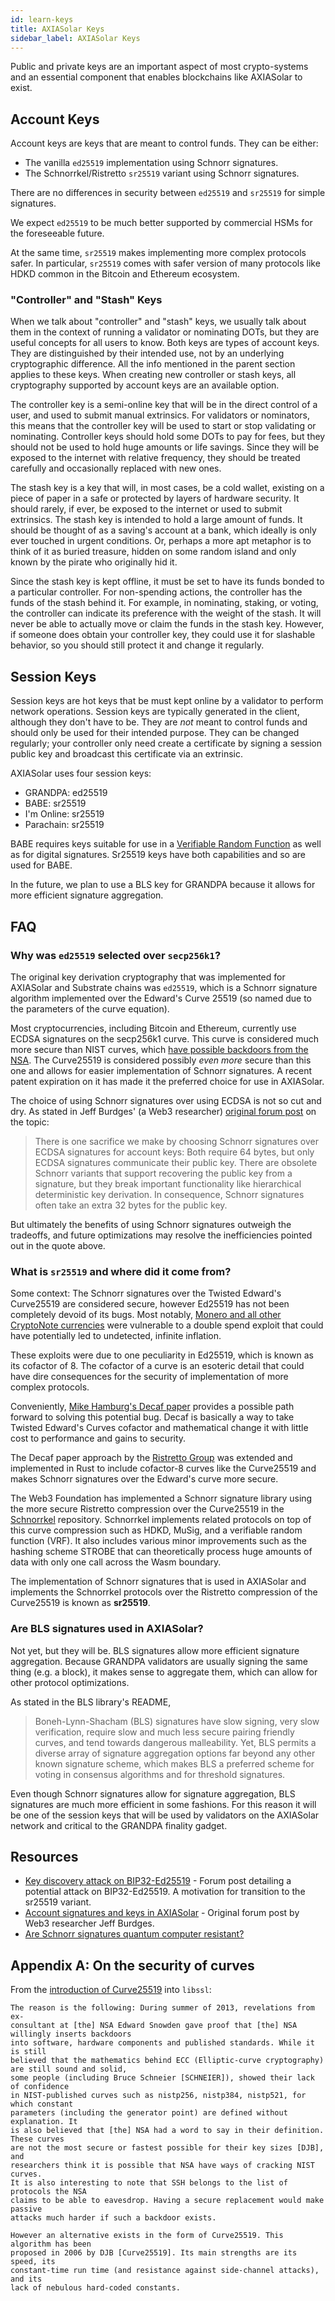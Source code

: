 ```yaml
---
id: learn-keys
title: AXIASolar Keys
sidebar_label: AXIASolar Keys
---
```


Public and private keys are an important aspect of most crypto-systems and an essential component that enables blockchains like AXIASolar to exist.

## Account Keys

Account keys are keys that are meant to control funds. They can be either:

- The vanilla `ed25519` implementation using Schnorr signatures.
- The Schnorrkel/Ristretto `sr25519` variant using Schnorr signatures.

There are no differences in security between `ed25519` and `sr25519` for simple signatures.

We expect `ed25519` to be much better supported by commercial HSMs for the foreseeable future.

At the same time, `sr25519` makes implementing more complex protocols safer. In particular, `sr25519` comes with safer version of many protocols like HDKD common in the Bitcoin and Ethereum ecosystem.

### "Controller" and "Stash" Keys

When we talk about "controller" and "stash" keys, we usually talk about them in the context of running a validator or nominating DOTs, but they are useful concepts for all users to know. Both keys are types of account keys. They are distinguished by their intended use, not by an underlying cryptographic difference. All the info mentioned in the parent section applies to these keys. When creating new controller or stash keys, all cryptography supported by account keys are an available option.

The controller key is a semi-online key that will be in the direct control of a user, and used to submit manual extrinsics. For validators or nominators, this means that the controller key will be used to start or stop validating or nominating. Controller keys should hold some DOTs to pay for fees, but they should not be used to hold huge amounts or life savings. Since they will be exposed to the internet with relative frequency, they should be treated carefully and occasionally replaced with new ones.

The stash key is a key that will, in most cases, be a cold wallet, existing on a piece of paper in a safe or protected by layers of hardware security. It should rarely, if ever, be exposed to the internet or used to submit extrinsics. The stash key is intended to hold a large amount of funds. It should be thought of as a saving's account at a bank, which ideally is only ever touched in urgent conditions. Or, perhaps a more apt metaphor is to think of it as buried treasure, hidden on some random island and only known by the pirate who originally hid it.

Since the stash key is kept offline, it must be set to have its funds bonded to a particular controller. For non-spending actions, the controller has the funds of the stash behind it. For example, in nominating, staking, or voting, the controller can indicate its preference with the weight of the stash. It will never be able to actually move or claim the funds in the stash key. However, if someone does obtain your controller key, they could use it for slashable behavior, so you should still protect it and change it regularly.

## Session Keys

Session keys are hot keys that be must kept online by a validator to perform network operations. Session keys are typically generated in the client, although they don't have to be. They are _not_ meant to control funds and should only be used for their intended purpose. They can be changed regularly; your controller only need create a certificate by signing a session public key and broadcast this certificate via an extrinsic.

AXIASolar uses four session keys:

- GRANDPA: ed25519
- BABE: sr25519
- I'm Online: sr25519
- Parachain: sr25519

BABE requires keys suitable for use in a [Verifiable Random Function](learn-randomness#vrfs) as well as for digital signatures. Sr25519 keys have both capabilities and so are used for BABE.

In the future, we plan to use a BLS key for GRANDPA because it allows for more efficient signature aggregation.

## FAQ

### Why was `ed25519` selected over `secp256k1`?

The original key derivation cryptography that was implemented for AXIASolar and Substrate chains was `ed25519`, which is a Schnorr signature algorithm implemented over the Edward's Curve 25519 (so named due to the parameters of the curve equation).

Most cryptocurrencies, including Bitcoin and Ethereum, currently use ECDSA signatures on the secp256k1 curve. This curve is considered much more secure than NIST curves, which [have possible backdoors from the NSA](#appendix-a-on-the-security-of-curves). The Curve25519 is considered possibly _even more_ secure than this one and allows for easier implementation of Schnorr signatures. A recent patent expiration on it has made it the preferred choice for use in AXIASolar.

The choice of using Schnorr signatures over using ECDSA is not so cut and dry. As stated in Jeff Burdges' (a Web3 researcher) [original forum post](https://forum.web3.foundation/t/account-signatures-and-keys-in-axiasolar/70/2) on the topic:

> There is one sacrifice we make by choosing Schnorr signatures over ECDSA signatures for account keys: Both require 64 bytes, but only ECDSA signatures communicate their public key. There are obsolete Schnorr variants that support recovering the public key from a signature, but they break important functionality like hierarchical deterministic key derivation. In consequence, Schnorr signatures often take an extra 32 bytes for the public key.

But ultimately the benefits of using Schnorr signatures outweigh the tradeoffs, and future optimizations may resolve the inefficiencies pointed out in the quote above.

### What is `sr25519` and where did it come from?

Some context: The Schnorr signatures over the Twisted Edward's Curve25519 are considered secure, however Ed25519 has not been completely devoid of its bugs. Most notably, [Monero and all other CryptoNote currencies](https://www.getmonero.org/2017/05/17/disclosure-of-a-major-bug-in-cryptonote-based-currencies.html) were vulnerable to a double spend exploit that could have potentially led to undetected, infinite inflation.

These exploits were due to one peculiarity in Ed25519, which is known as its cofactor of 8. The cofactor of a curve is an esoteric detail that could have dire consequences for the security of implementation of more complex protocols.

Conveniently, [Mike Hamburg's Decaf paper](https://www.shiftleft.org/papers/decaf/index.xhtml) provides a possible path forward to solving this potential bug. Decaf is basically a way to take Twisted Edward's Curves cofactor and mathematical change it with little cost to performance and gains to security.

The Decaf paper approach by the [Ristretto Group](https://ristretto.group/) was extended and implemented in Rust to include cofactor-8 curves like the Curve25519 and makes Schnorr signatures over the Edward's curve more secure.

The Web3 Foundation has implemented a Schnorr signature library using the more secure Ristretto compression over the Curve25519 in the [Schnorrkel](https://github.com/axia-tech/schnorrkel) repository. Schnorrkel implements related protocols on top of this curve compression such as HDKD, MuSig, and a verifiable random function (VRF). It also includes various minor improvements such as the hashing scheme STROBE that can theoretically process huge amounts of data with only one call across the Wasm boundary.

The implementation of Schnorr signatures that is used in AXIASolar and implements the Schnorrkel protocols over the Ristretto compression of the Curve25519 is known as **sr25519**.

### Are BLS signatures used in AXIASolar?

Not yet, but they will be. BLS signatures allow more efficient signature aggregation. Because GRANDPA validators are usually signing the same thing (e.g. a block), it makes sense to aggregate them, which can allow for other protocol optimizations.

As stated in the BLS library's README,

> Boneh-Lynn-Shacham (BLS) signatures have slow signing, very slow verification, require slow and much less secure pairing friendly curves, and tend towards dangerous malleability. Yet, BLS permits a diverse array of signature aggregation options far beyond any other known signature scheme, which makes BLS a preferred scheme for voting in consensus algorithms and for threshold signatures.

Even though Schnorr signatures allow for signature aggregation, BLS signatures are much more efficient in some fashions. For this reason it will be one of the session keys that will be used by validators on the AXIASolar network and critical to the GRANDPA finality gadget.

## Resources

- [Key discovery attack on BIP32-Ed25519](https://forum.web3.foundation/t/key-recovery-attack-on-bip32-ed25519/44) - Forum post detailing a potential attack on BIP32-Ed25519. A motivation for transition to the sr25519 variant.
- [Account signatures and keys in AXIASolar](https://forum.web3.foundation/t/account-signatures-and-keys-in-axiasolar/70) - Original forum post by Web3 researcher Jeff Burdges.
- [Are Schnorr signatures quantum computer resistant?](https://bitcoin.stackexchange.com/questions/57965/are-schnorr-signatures-quantum-computer-resistant/57977#57977)

## Appendix A: On the security of curves

From the [introduction of Curve25519](https://git.libssh.org/projects/libssh.git/tree/doc/curve25519-sha256@libssh.org.txt#n10) into `libssl`:

```text
The reason is the following: During summer of 2013, revelations from ex-
consultant at [the] NSA Edward Snowden gave proof that [the] NSA willingly inserts backdoors
into software, hardware components and published standards. While it is still
believed that the mathematics behind ECC (Elliptic-curve cryptography) are still sound and solid,
some people (including Bruce Schneier [SCHNEIER]), showed their lack of confidence
in NIST-published curves such as nistp256, nistp384, nistp521, for which constant
parameters (including the generator point) are defined without explanation. It
is also believed that [the] NSA had a word to say in their definition. These curves
are not the most secure or fastest possible for their key sizes [DJB], and
researchers think it is possible that NSA have ways of cracking NIST curves.
It is also interesting to note that SSH belongs to the list of protocols the NSA
claims to be able to eavesdrop. Having a secure replacement would make passive
attacks much harder if such a backdoor exists.

However an alternative exists in the form of Curve25519. This algorithm has been
proposed in 2006 by DJB [Curve25519]. Its main strengths are its speed, its
constant-time run time (and resistance against side-channel attacks), and its
lack of nebulous hard-coded constants.
```
